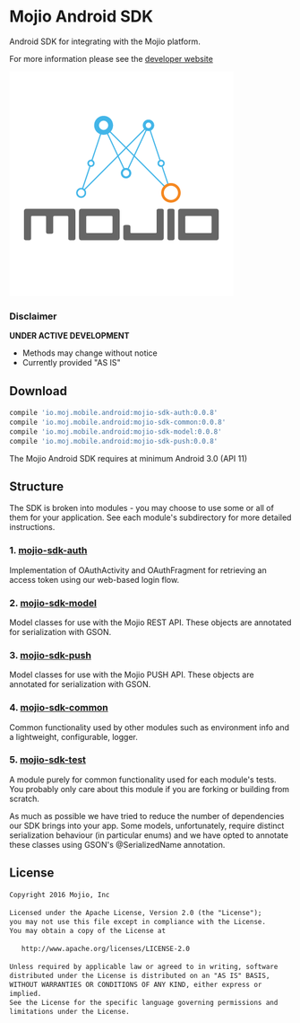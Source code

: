 # Mojio Android SDK #

Android SDK for integrating with the Mojio platform.

For more information please see the [developer website](http://developer.moj.io/)

![](static/logo_mojio.png)

### Disclaimer ###
**UNDER ACTIVE DEVELOPMENT**

* Methods may change without notice
* Currently provided "AS IS"

## Download ##
```gradle
compile 'io.moj.mobile.android:mojio-sdk-auth:0.0.8'
compile 'io.moj.mobile.android:mojio-sdk-common:0.0.8'
compile 'io.moj.mobile.android:mojio-sdk-model:0.0.8'
compile 'io.moj.mobile.android:mojio-sdk-push:0.0.8'
```

The Mojio Android SDK requires at minimum Android 3.0 (API 11)

## Structure ##
The SDK is broken into modules - you may choose to use some or all of them for your application.
See each module's subdirectory for more detailed instructions.

### 1. [mojio-sdk-auth](https://github.com/mojio/mojio-android-sdk/tree/develop/mojio-sdk-auth) ###
  Implementation of OAuthActivity and OAuthFragment for retrieving an access token using our
  web-based login flow.

### 2. [mojio-sdk-model](https://github.com/mojio/mojio-android-sdk/tree/develop/mojio-sdk-model) ###
  Model classes for use with the Mojio REST API. These objects are annotated for serialization with
  GSON.

### 3. [mojio-sdk-push](https://github.com/mojio/mojio-android-sdk/tree/develop/mojio-sdk-push) ###
  Model classes for use with the Mojio PUSH API. These objects are annotated for serialization with
  GSON.
  
### 4. [mojio-sdk-common](https://github.com/mojio/mojio-android-sdk/tree/develop/mojio-sdk-common) ###
  Common functionality used by other modules such as environment info and a lightweight,
  configurable, logger.
  
### 5. [mojio-sdk-test](https://github.com/mojio/mojio-android-sdk/tree/develop/mojio-sdk-test) ###
  A module purely for common functionality used for each module's tests. You probably only care
  about this module if you are forking or building from scratch.
  
As much as possible we have tried to reduce the number of dependencies our SDK brings into your app.
Some models, unfortunately, require distinct serialization behaviour (in particular enums) and we
have opted to annotate these classes using GSON's @SerializedName annotation.

## License ##
    Copyright 2016 Mojio, Inc
    
    Licensed under the Apache License, Version 2.0 (the "License");
    you may not use this file except in compliance with the License.
    You may obtain a copy of the License at
    
       http://www.apache.org/licenses/LICENSE-2.0
    
    Unless required by applicable law or agreed to in writing, software
    distributed under the License is distributed on an "AS IS" BASIS,
    WITHOUT WARRANTIES OR CONDITIONS OF ANY KIND, either express or implied.
    See the License for the specific language governing permissions and
    limitations under the License.